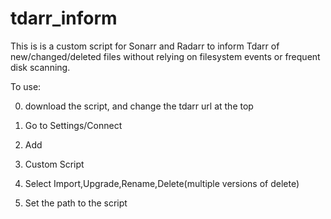 # tdarr_inform

This is is a custom script for Sonarr and Radarr to inform Tdarr of new/changed/deleted files without relying on filesystem events or frequent disk scanning.

To use:

0) download the script, and change the tdarr url at the top

1) Go to Settings/Connect
2) Add
3) Custom Script
4) Select Import,Upgrade,Rename,Delete(multiple versions of delete)
5) Set the path to the script
